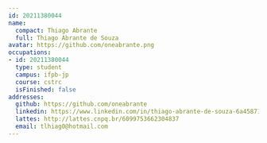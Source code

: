 ```yaml
---
id: 20211380044
name:
  compact: Thiago Abrante
  full: Thiago Abrante de Souza
avatar: https://github.com/oneabrante.png
occupations:
- id: 20211380044
  type: student
  campus: ifpb-jp
  course: cstrc
  isFinished: false
addresses:
  github: https://github.com/oneabrante
  linkedin: https://www.linkedin.com/in/thiago-abrante-de-souza-6a4587139
  lattes: http://lattes.cnpq.br/6099753662304837
  email: tlhiag0@hotmail.com
---
```


